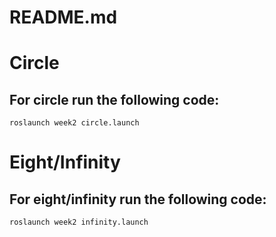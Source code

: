 # README.md

# Circle

## For circle run the following code:
```
roslaunch week2 circle.launch
```
# Eight/Infinity
## For eight/infinity run the following code:
```
roslaunch week2 infinity.launch
```
